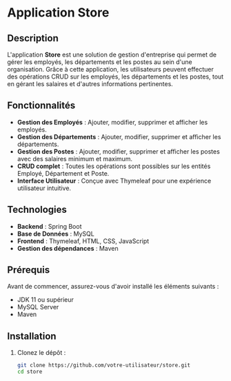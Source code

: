 # Application Store

## Description

L'application **Store** est une solution de gestion d'entreprise qui permet de gérer les employés, les départements et les postes au sein d'une organisation. Grâce à cette application, les utilisateurs peuvent effectuer des opérations CRUD sur les employés, les départements et les postes, tout en gérant les salaires et d'autres informations pertinentes.

## Fonctionnalités

- **Gestion des Employés** : Ajouter, modifier, supprimer et afficher les employés.
- **Gestion des Départements** : Ajouter, modifier, supprimer et afficher les départements.
- **Gestion des Postes** : Ajouter, modifier, supprimer et afficher les postes avec des salaires minimum et maximum.
- **CRUD complet** : Toutes les opérations sont possibles sur les entités Employé, Département et Poste.
- **Interface Utilisateur** : Conçue avec Thymeleaf pour une expérience utilisateur intuitive.

## Technologies

- **Backend** : Spring Boot
- **Base de Données** : MySQL
- **Frontend** : Thymeleaf, HTML, CSS, JavaScript
- **Gestion des dépendances** : Maven

## Prérequis

Avant de commencer, assurez-vous d'avoir installé les éléments suivants :

- JDK 11 ou supérieur
- MySQL Server
- Maven

## Installation

1. Clonez le dépôt :

   ```bash
   git clone https://github.com/votre-utilisateur/store.git
   cd store

   

